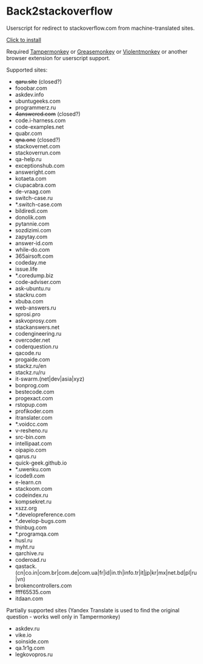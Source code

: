 # Back2stackoverflow

Userscript for redirect to stackoverflow.com from machine-translated sites.

[Click to install](https://raw.githubusercontent.com/reneeter123/Back2stackoverflow/master/back2stackoverflow.user.js)

Required [Tampermonkey](https://www.tampermonkey.net/) or [Greasemonkey](https://www.greasespot.net/) or [Violentmonkey](https://violentmonkey.github.io/) or another browser extension for userscript support.

Supported sites:
- ~~qaru.site~~ (closed?)
- fooobar.com
- askdev.info
- ubuntugeeks.com
- programmerz.ru
- ~~4answered.com~~ (closed?)
- code.i-harness.com
- code-examples.net
- quabr.com
- ~~qna.one~~ (closed?)
- stackovernet.com
- stackoverrun.com
- qa-help.ru
- exceptionshub.com
- answeright.com
- kotaeta.com
- ciupacabra.com
- de-vraag.com
- switch-case.ru
- *.switch-case.com
- bildiredi.com
- donolik.com
- pytannie.com
- sozdizimi.com
- zapytay.com
- answer-id.com
- while-do.com
- 365airsoft.com
- codeday.me
- issue.life
- *.coredump.biz
- code-adviser.com
- ask-ubuntu.ru
- stackru.com
- xbuba.com
- web-answers.ru
- sprosi.pro
- askvoprosy.com
- stackanswers.net
- codengineering.ru
- overcoder.net
- coderquestion.ru
- qacode.ru
- progaide.com
- stackz.ru/en
- stackz.ru/ru
- it-swarm.(net|dev|asia|xyz)
- bonprog.com
- bestecode.com
- progexact.com
- rstopup.com
- profikoder.com
- itranslater.com
- *.voidcc.com
- v-resheno.ru
- src-bin.com
- intellipaat.com
- oipapio.com
- qarus.ru
- quick-geek.github.io
- *.uwenku.com
- icode9.com
- e-learn.cn
- stackoom.com
- codeindex.ru
- kompsekret.ru
- xszz.org
- *.developreference.com
- *.develop-bugs.com
- thinbug.com
- *.programqa.com
- husl.ru
- myht.ru
- qarchive.ru
- coderoad.ru
- qastack.(cn|co.in|com.br|com.de|com.ua|fr|id|in.th|info.tr|it|jp|kr|mx|net.bd|pl|ru|vn)
- brokencontrollers.com
- ffff65535.com
- itdaan.com

Partially supported sites (Yandex Translate is used to find the original question - works well only in Tampermonkey)
- askdev.ru
- vike.io
- soinside.com
- qa.1r1g.com
- legkovopros.ru